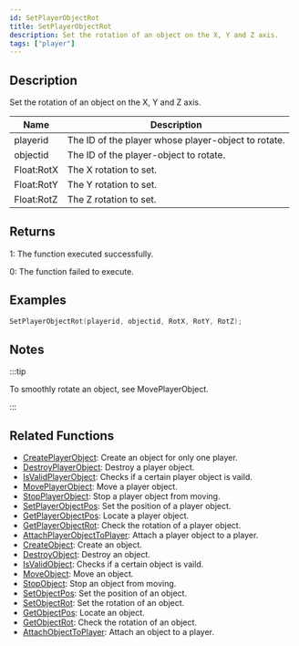 ```yaml
---
id: SetPlayerObjectRot
title: SetPlayerObjectRot
description: Set the rotation of an object on the X, Y and Z axis.
tags: ["player"]
---
```


## Description

Set the rotation of an object on the X, Y and Z axis.

| Name       | Description                                         |
| ---------- | --------------------------------------------------- |
| playerid   | The ID of the player whose player-object to rotate. |
| objectid   | The ID of the player-object to rotate.              |
| Float:RotX | The X rotation to set.                              |
| Float:RotY | The Y rotation to set.                              |
| Float:RotZ | The Z rotation to set.                              |

## Returns

1: The function executed successfully.

0: The function failed to execute.

## Examples

```c
SetPlayerObjectRot(playerid, objectid, RotX, RotY, RotZ);
```

## Notes

:::tip

To smoothly rotate an object, see MovePlayerObject.

:::

## Related Functions

- [CreatePlayerObject](../../scripting/functions/CreatePlayerObject.md): Create an object for only one player.
- [DestroyPlayerObject](../../scripting/functions/DestroyPlayerObject.md): Destroy a player object.
- [IsValidPlayerObject](../../scripting/functions/IsValidPlayerObject.md): Checks if a certain player object is vaild.
- [MovePlayerObject](../../scripting/functions/MovePlayerObject.md): Move a player object.
- [StopPlayerObject](../../scripting/functions/StopPlayerObject.md): Stop a player object from moving.
- [SetPlayerObjectPos](../../scripting/functions/SetPlayerObjectPos.md): Set the position of a player object.
- [GetPlayerObjectPos](../../scripting/functions/GetPlayerObjectPos.md): Locate a player object.
- [GetPlayerObjectRot](../../scripting/functions/GetPlayerObjectRot.md): Check the rotation of a player object.
- [AttachPlayerObjectToPlayer](../../scripting/functions/AttachPlayerObjectToPlayer.md): Attach a player object to a player.
- [CreateObject](../../scripting/functions/CreateObject.md): Create an object.
- [DestroyObject](../../scripting/functions/DestroyObject.md): Destroy an object.
- [IsValidObject](../../scripting/functions/IsValidObject.md): Checks if a certain object is vaild.
- [MoveObject](../../scripting/functions/MoveObject.md): Move an object.
- [StopObject](../../scripting/functions/StopObject.md): Stop an object from moving.
- [SetObjectPos](../../scripting/functions/SetObjectPos.md): Set the position of an object.
- [SetObjectRot](../../scripting/functions/SetObjectRot.md): Set the rotation of an object.
- [GetObjectPos](../../scripting/functions/GetObjectPos.md): Locate an object.
- [GetObjectRot](../../scripting/functions/GetObjectRot.md): Check the rotation of an object.
- [AttachObjectToPlayer](../../scripting/functions/AttachObjectToPlayer.md): Attach an object to a player.
